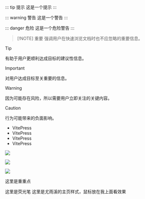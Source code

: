 ::: tip 提示
这是一个提示
:::

::: warning 警告
这是一个警告
:::

::: danger 危险
这是一个危险警告
:::

> [!NOTE] 重要
> 强调用户在快速浏览文档时也不应忽略的重要信息。

> [!TIP]
> 有助于用户更顺利达成目标的建议性信息。

> [!IMPORTANT]
> 对用户达成目标至关重要的信息。

> [!WARNING]
> 因为可能存在风险，所以需要用户立即关注的关键内容。

> [!CAUTION]
> 行为可能带来的负面影响。

* VitePress <Badge type="info" text="default" />
* VitePress <Badge type="tip" text="^1.9.0" />
* VitePress <Badge type="warning" text="beta" />
* VitePress <Badge type="danger" text="caution" />

![](https://img.shields.io/badge/just_do_it-8A2BE2)

![](https://img.shields.io/badge/just_do_it-blue?style=for-the-badge&logo=alipay&logoColor=1677FF&label=%E6%94%AF%E4%BB%98%E5%AE%9D&labelColor=lightgrey)

[![](https://img.shields.io/badge/just_do_it-blue?style=for-the-badge&logo=alipay&logoColor=1677FF&label=%E6%94%AF%E4%BB%98%E5%AE%9D&labelColor=lightgrey)](https://shields.io/badges)

<!-- 油管链接图标：[Youtube](https://www.youtube.com/)

B站链接图标：[哔哩哔哩](https://www.bilibili.com/) -->

<span class="marker-text">这里是重重点</span>

<span class="marker-text-highlight">这里是荧光笔</span>
<sapn class="marker-evy">这里是尤雨溪的主页样式，鼠标放在我上面看效果</sapn>
